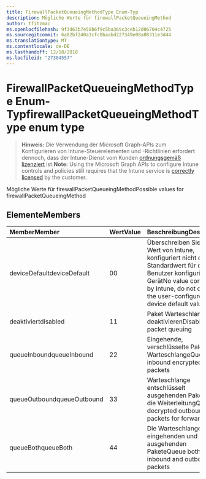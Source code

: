 ```yaml
---
title: FirewallPacketQueueingMethodType Enum-Typ
description: Mögliche Werte für firewallPacketQueueingMethod
author: tfitzmac
ms.openlocfilehash: 9f3d63b7e58b6f9c5ba369c3ceb12d06704c4725
ms.sourcegitcommit: 6a82bf240a3cfc0baabd227349e08a08311e3d44
ms.translationtype: MT
ms.contentlocale: de-DE
ms.lasthandoff: 12/18/2018
ms.locfileid: "27304557"
---
```

# <a name="firewallpacketqueueingmethodtype-enum-type"></a><span data-ttu-id="1203b-103">FirewallPacketQueueingMethodType Enum-Typ</span><span class="sxs-lookup"><span data-stu-id="1203b-103">firewallPacketQueueingMethodType enum type</span></span>

> <span data-ttu-id="1203b-104">**Hinweis:** Die Verwendung der Microsoft Graph-APIs zum Konfigurieren von Intune-Steuerelementen und -Richtlinien erfordert dennoch, dass der Intune-Dienst vom Kunden [ordnungsgemäß lizenziert](https://go.microsoft.com/fwlink/?linkid=839381) ist.</span><span class="sxs-lookup"><span data-stu-id="1203b-104">**Note:** Using the Microsoft Graph APIs to configure Intune controls and policies still requires that the Intune service is [correctly licensed](https://go.microsoft.com/fwlink/?linkid=839381) by the customer.</span></span>

<span data-ttu-id="1203b-105">Mögliche Werte für firewallPacketQueueingMethod</span><span class="sxs-lookup"><span data-stu-id="1203b-105">Possible values for firewallPacketQueueingMethod</span></span>
## <a name="members"></a><span data-ttu-id="1203b-106">Elemente</span><span class="sxs-lookup"><span data-stu-id="1203b-106">Members</span></span>
|<span data-ttu-id="1203b-107">Member</span><span class="sxs-lookup"><span data-stu-id="1203b-107">Member</span></span>|<span data-ttu-id="1203b-108">Wert</span><span class="sxs-lookup"><span data-stu-id="1203b-108">Value</span></span>|<span data-ttu-id="1203b-109">Beschreibung</span><span class="sxs-lookup"><span data-stu-id="1203b-109">Description</span></span>|
|:---|:---|:---|
|<span data-ttu-id="1203b-110">deviceDefault</span><span class="sxs-lookup"><span data-stu-id="1203b-110">deviceDefault</span></span>|<span data-ttu-id="1203b-111">0</span><span class="sxs-lookup"><span data-stu-id="1203b-111">0</span></span>|<span data-ttu-id="1203b-112">Überschreiben Sie keinen Wert von Intune, konfiguriert nicht den Standardwert für den Benutzer konfigurierten Gerät</span><span class="sxs-lookup"><span data-stu-id="1203b-112">No value configured by Intune, do not override the user-configured device default value</span></span>|
|<span data-ttu-id="1203b-113">deaktiviert</span><span class="sxs-lookup"><span data-stu-id="1203b-113">disabled</span></span>|<span data-ttu-id="1203b-114">1</span><span class="sxs-lookup"><span data-stu-id="1203b-114">1</span></span>|<span data-ttu-id="1203b-115">Paket Warteschlangen deaktivieren</span><span class="sxs-lookup"><span data-stu-id="1203b-115">Disable packet queuing</span></span>|
|<span data-ttu-id="1203b-116">queueInbound</span><span class="sxs-lookup"><span data-stu-id="1203b-116">queueInbound</span></span>|<span data-ttu-id="1203b-117">2</span><span class="sxs-lookup"><span data-stu-id="1203b-117">2</span></span>|<span data-ttu-id="1203b-118">Eingehende, verschlüsselte Pakete Warteschlange</span><span class="sxs-lookup"><span data-stu-id="1203b-118">Queue inbound encrypted packets</span></span>|
|<span data-ttu-id="1203b-119">queueOutbound</span><span class="sxs-lookup"><span data-stu-id="1203b-119">queueOutbound</span></span>|<span data-ttu-id="1203b-120">3</span><span class="sxs-lookup"><span data-stu-id="1203b-120">3</span></span>|<span data-ttu-id="1203b-121">Warteschlange entschlüsselt ausgehenden Pakete für die Weiterleitung</span><span class="sxs-lookup"><span data-stu-id="1203b-121">Queue decrypted outbound packets for forwarding</span></span>|
|<span data-ttu-id="1203b-122">queueBoth</span><span class="sxs-lookup"><span data-stu-id="1203b-122">queueBoth</span></span>|<span data-ttu-id="1203b-123">4</span><span class="sxs-lookup"><span data-stu-id="1203b-123">4</span></span>|<span data-ttu-id="1203b-124">Die Warteschlange eingehenden und ausgehenden Pakete</span><span class="sxs-lookup"><span data-stu-id="1203b-124">Queue both inbound and outbound packets</span></span>|



